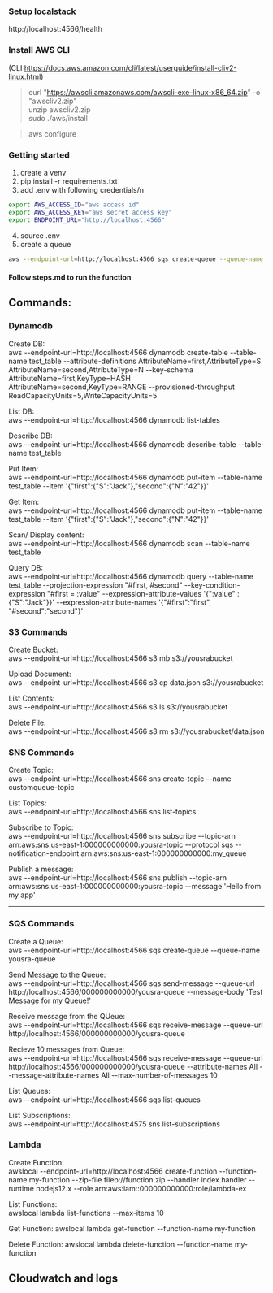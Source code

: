 ### Setup localstack
http://localhost:4566/health

### Install AWS CLI
(CLI https://docs.aws.amazon.com/cli/latest/userguide/install-cliv2-linux.html)

>curl "https://awscli.amazonaws.com/awscli-exe-linux-x86_64.zip" -o "awscliv2.zip"  
>unzip awscliv2.zip  
>sudo ./aws/install  

>aws configure

### Getting started
 
 1. create a venv
 2. pip install -r requirements.txt
 3. add .env with following credentials/n

```bash
export AWS_ACCESS_ID="aws access id"
export AWS_ACCESS_KEY="aws secret access key"
export ENDPOINT_URL="http://localhost:4566" 
```
4. source .env
5. create a queue

```bash
aws --endpoint-url=http://localhost:4566 sqs create-queue --queue-name yousra-queue
```
#### Follow steps.md to run the function

## Commands:

### Dynamodb

Create DB:  
aws --endpoint-url=http://localhost:4566 dynamodb create-table --table-name test_table  --attribute-definitions AttributeName=first,AttributeType=S AttributeName=second,AttributeType=N --key-schema AttributeName=first,KeyType=HASH AttributeName=second,KeyType=RANGE --provisioned-throughput ReadCapacityUnits=5,WriteCapacityUnits=5

List DB:  
aws --endpoint-url=http://localhost:4566 dynamodb list-tables

Describe DB:  
aws --endpoint-url=http://localhost:4566 dynamodb describe-table --table-name test_table

Put Item:  
aws --endpoint-url=http://localhost:4566 dynamodb put-item --table-name test_table  --item '{"first":{"S":"Jack"},"second":{"N":"42"}}'

Get Item:  
aws --endpoint-url=http://localhost:4566 dynamodb put-item --table-name test_table  --item '{"first":{"S":"Jack"},"second":{"N":"42"}}'

Scan/ Display content:  
aws --endpoint-url=http://localhost:4566 dynamodb scan --table-name test_table

Query DB:  
aws --endpoint-url=http://localhost:4566 dynamodb query --table-name test_table --projection-expression "#first, #second" --key-condition-expression "#first = :value" --expression-attribute-values '{":value" : {"S":"Jack"}}' --expression-attribute-names '{"#first":"first", "#second":"second"}'


### S3 Commands
Create Bucket:  
aws --endpoint-url=http://localhost:4566 s3 mb s3://yousrabucket

Upload Document:  
aws --endpoint-url=http://localhost:4566 s3 cp data.json s3://yousrabucket

List Contents:  
aws --endpoint-url=http://localhost:4566 s3 ls s3://yousrabucket

Delete File:  
aws --endpoint-url=http://localhost:4566 s3 rm s3://yousrabucket/data.json



### SNS Commands

Create Topic:  
aws --endpoint-url=http://localhost:4566 sns create-topic --name customqueue-topic

List Topics:  
aws --endpoint-url=http://localhost:4566 sns list-topics

Subscribe to Topic:  
aws --endpoint-url=http://localhost:4566 sns subscribe --topic-arn arn:aws:sns:us-east-1:000000000000:yousra-topic --protocol sqs --notification-endpoint arn:aws:sns:us-east-1:000000000000:my_queue  

Publish a message:  
aws --endpoint-url=http://localhost:4566 sns publish  --topic-arn arn:aws:sns:us-east-1:000000000000:yousra-topic --message 'Hello from my app'

--------------------------------------------------------------------------------

### SQS Commands

Create a Queue:   
aws --endpoint-url=http://localhost:4566 sqs create-queue --queue-name yousra-queue

Send Message to the Queue:  
aws --endpoint-url=http://localhost:4566 sqs send-message --queue-url http://localhost:4566/000000000000/yousra-queue --message-body 'Test Message for my Queue!'

Receive message from the QUeue:  
aws --endpoint-url=http://localhost:4566 sqs receive-message --queue-url http://localhost:4566/000000000000/yousra-queue

Recieve 10 messages from Queue:  
aws --endpoint-url=http://localhost:4566 sqs receive-message --queue-url http://localhost:4566/000000000000/yousra-queue --attribute-names All --message-attribute-names All --max-number-of-messages 10

List Queues:  
aws --endpoint-url=http://localhost:4566 sqs list-queues 

List Subscriptions:  
aws --endpoint-url=http://localhost:4575 sns list-subscriptions

### Lambda

Create Function:  
awslocal --endpoint-url=http://localhost:4566 create-function --function-name my-function --zip-file fileb://function.zip --handler index.handler --runtime nodejs12.x --role arn:aws:iam::000000000000:role/lambda-ex

List Functions:  
awslocal lambda list-functions --max-items 10

Get Function:
awslocal lambda get-function --function-name my-function

Delete Function:
awslocal lambda delete-function --function-name my-function

## Cloudwatch and logs

